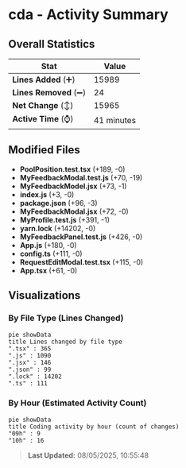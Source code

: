 # cda - Activity Summary 

## Overall Statistics

| Stat                   | Value                                                             |
| ---------------------- | ----------------------------------------------------------------- |
| **Lines Added** (➕)   | 15989                                          |
| **Lines Removed** (➖) | 24                                        |
| **Net Change** (↕)    | 15965                |
| **Active Time** (⌚)   | 41 minutes |


## Modified Files
- **PoolPosition.test.tsx** (+189, -0)
- **MyFeedbackModal.test.js** (+70, -19)
- **MyFeedbackModel.jsx** (+73, -1)
- **index.js** (+3, -0)
- **package.json** (+96, -3)
- **MyFeedbackModal.jsx** (+72, -0)
- **MyProfile.test.js** (+391, -1)
- **yarn.lock** (+14202, -0)
- **MyFeedbackPanel.test.js** (+426, -0)
- **App.js** (+180, -0)
- **config.ts** (+111, -0)
- **RequestEditModal.test.tsx** (+115, -0)
- **App.tsx** (+61, -0)

## Visualizations

### By File Type (Lines Changed)

```mermaid
pie showData
title Lines changed by file type
".tsx" : 365
".js" : 1090
".jsx" : 146
".json" : 99
".lock" : 14202
".ts" : 111
```

### By Hour (Estimated Activity Count)

```mermaid
pie showData
title Coding activity by hour (count of changes)
"09h" : 9
"10h" : 16
```


> **Last Updated:** 08/05/2025, 10:55:48
